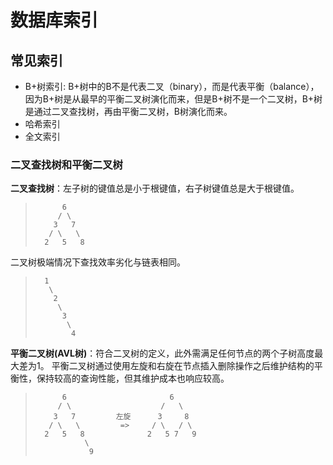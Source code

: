 # 数据库索引
## 常见索引
- B+树索引: B+树中的B不是代表二叉（binary），而是代表平衡（balance），因为B+树是从最早的平衡二叉树演化而来，但是B+树不是一个二叉树，B+树是通过二叉查找树，再由平衡二叉树，B树演化而来。
- 哈希索引
- 全文索引

### 二叉查找树和平衡二叉树
**二叉查找树**：左子树的键值总是小于根键值，右子树键值总是大于根键值。
>           6
>          / \
>         3   7
>        / \   \
>       2   5   8

二叉树极端情况下查找效率劣化与链表相同。
>       1
>        \
>         2
>          \
>           3
>            \
>             4
**平衡二叉树(AVL树)**：符合二叉树的定义，此外需满足任何节点的两个子树高度最大差为1。
平衡二叉树通过使用左旋和右旋在节点插入删除操作之后维护结构的平衡性，保持较高的查询性能，但其维护成本也响应较高。
>           6                       6
>          / \                    /   \
>         3   7         左旋      3     8
>        / \   \         =>     / \   / \
>       2   5   8              2   5 7   9 
>                \
>                 9

